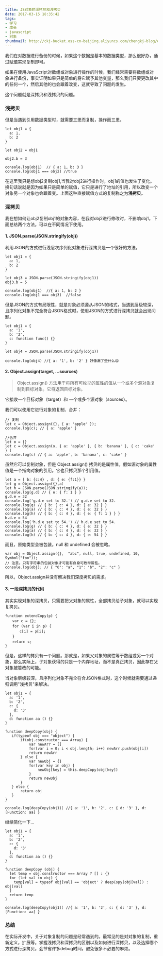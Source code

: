```yaml
---
title: JS对象的深拷贝和浅拷贝
date: 2017-03-15 18:35:42
tags:
- 学习
- 成长
- javascript
- 对象
thumbnail: http://ckj-bucket.oss-cn-beijing.aliyuncs.com/chengkj-blog/deep-copy.png
---
```


 我们在对数据进行备份的时候，如果这个数据是基本的数据类型，那么很好办，通过赋值实现复制即可。

 如果在使用JavaScript对数组或对象进行操作的时候，我们经常需要将数组或对象进行备份，事实证明如果只是简单的将它赋予其他变量，那么我们只要更改其中的任何一个，然后其他的也会跟着改变，这就导致了问题的发生。

 这个问题就是深拷贝和浅拷贝的问题。

### 浅拷贝

但是当遇到引用数据类型时，就需要三思而复制，操作而三思。
```
let obj1 = {
  a: 1,
  b: 2
}

let obj2 = obj1

obj2.b = 3

console.log(obj1)  // { a: 1, b: 3 }
console.log(obj1 === obj2) //true

```


在这里我只是想obj2复制obj1,当我对obj2进行操作时，obj1的值也发生了变化。
换句话说就是因为如果只是简单的赋值，它只是进行了地址的引用，所以改变一个对象另一个对象也会跟着变。上面这种直接赋值方式的复制称之为**浅拷贝**。

### 深拷贝

我在想如何让obj2复制obj1的对象内容，在我对obj2进行修改时，不影响obj1，下面总结两个方法，可以在不同情况下使用。


#### 1. JSON.parse(JSON.stringify(obj))

利用JSON的方式进行浅层次序列化对象进行深拷贝是一个很好的方法。

```
let obj1 = {
  a: 1,
  b: 2
}

let obj3 = JSON.parse(JSON.stringify(obj1))
obj3.b = 5

console.log(obj1)  //{ a: 1, b: 2 }
console.log(obj1 === obj3)  //false

```

但是JSON的方式有局限性，就是对象必须遵从JSON的格式，当遇到层级较深，且序列化对象不完全符合JSON格式时，使用JSON的方式进行深拷贝就会出现问题。

```
let obj1 = {
  a: '1',
  b: '2',
  c: function func() {}
}

let obj4 = JSON.parse(JSON.stringify(obj1))

console.log(obj4) //{ a: '1', b: '2' } 好像漏了些什么😄
```
#### 2. Object.assign(target, ...sources)

 > Object.assign() 方法用于将所有可枚举的属性的值从一个或多个源对象复制到目标对象。它将返回目标对象。

它接收一个目标对象（target）和 一个或多个源对象（sources）。

我们可以使用它进行对象的复制、合并：
```
// 复制
let c = Object.assign({}, { a: 'apple' });
console.log(c); // { a: 'apple' }

//合并
let o = {}
let c = Object.assign(o, { a: 'apple' }, { b: 'banana' }, { c: 'cake' } )
console.log(c) // { a: 'apple', b: 'banana', c: 'cake' }
```

虽然它可以复制对象，但是 Object.assign() 拷贝的是属性值。假如源对象的属性值是一个指向对象的引用，它也只拷贝那个引用值。
```
let a = { b: {c:4} , d: { e: {f:1}} }
let g = Object.assign({},a)
let h = JSON.parse(JSON.stringify(a));
console.log(g.d) // { e: { f: 1 } }
g.d.e = 32
console.log('g.d.e set to 32.') // g.d.e set to 32.
console.log(g) // { b: { c: 4 }, d: { e: 32 } }
console.log(a) // { b: { c: 4 }, d: { e: 32 } }
console.log(h) // { b: { c: 4 }, d: { e: { f: 1 } } }
h.d.e = 54
console.log('h.d.e set to 54.') // h.d.e set to 54.
console.log(g) // { b: { c: 4 }, d: { e: 32 } }
console.log(a) // { b: { c: 4 }, d: { e: 32 } }
console.log(h) // { b: { c: 4 }, d: { e: 54 } }

```

而且，原始类型会被包装，null 和 undefined 会被忽略。
```
var obj = Object.assign({},  "abc", null, true, undefined, 10, Symbol("foo"));
// 注意，只有字符串的包装对象才可能有自身可枚举属性。
console.log(obj); // { "0": "a", "1": "b", "2": "c" }
```

所以，Object.assign并没有解决我们深度拷贝的需求。


#### 3. 一段深拷贝的代码

其实实现对象的深拷贝，只需要把父对象的属性，全部拷贝给子对象，就可以实现复拷贝。
```
function extendCopy(p) {
　　var c = {};
　　for (var i in p) {
　　　　c[i] = p[i];
　　}
　　return c;
}
```
但是，这样的拷贝有一个问题。那就是，如果父对象的属性等于数组或另一个对象，那么实际上，子对象获得的只是一个内存地址，而不是真正拷贝，因此存在父对象被篡改的可能。

当对象层级较深，且序列化对象不完全符合JSON格式时，这个时候就需要通过递归调用"浅拷贝"来解决。

```
let obj1 = {
  a: '1',
  b: '2',
  c: {
    d: '3'
  },
  d: function aa () {}
}

function deepCopy(obj) {
   if(typeof obj === "object") {
       if(obj.constructor === Array) {
           var newArr = []
           for(var i = 0; i < obj.length; i++) newArr.push(obj[i])
           return newArr
       } else {
           var newObj = {}
           for(var key in obj) {
               newObj[key] = this.deepCopy(obj[key])
           }
           return newObj
       }
   } else {
       return obj
   }
}

console.log(deepCopy(obj1)) //{ a: '1', b: '2', c: { d: '3' }, d: [Function: aa] }
```

继续简化一下...

```
let obj1 = {
  a: '1',
  b: '2',
  c: {
    d: '3'
  },
  d: function aa () {}
}

function deepCopy (obj) {
  let temp = obj.constructor === Array ? [] : {}
  for (let val in obj) {
    temp[val] = typeof obj[val] == 'object' ? deepCopy(obj[val]) : obj[val]
  }
  return temp
}

console.log(deepCopy(obj1)) //{ a: '1', b: '2', c: { d: '3' }, d: [Function: aa] }

```

### 总结

在实际开发中，关于对象复制的问题是经常遇到的。最常见的是对对象的复制，重新定义，扩展等。掌握浅拷贝和深拷贝的区别以及如何进行深拷贝，以及选择哪个方式进行深拷贝，会节省许多debug时间，避免很多不必要的麻烦。
